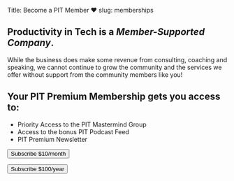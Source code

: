 Title: Become a PIT Member ❤️
slug: memberships

<h2 class="">
<span class="text-primary">Productivity in Tech</span> is a <em>Member-Supported Company</em>. 
</h2>

<p class='lead my-3'>
While the business does make some revenue from consulting, coaching and speaking, we cannot continue to grow the community and the services we offer without support from the community members like you! 
</p>

<div class="jumbotron bg-transparent border border-primary">
<h2>Your PIT Premium Membership gets you access to:</h2>
<div class="col-md-6 my-3 text-centered">
<ul class="list-group list-group-flush">
<li class="list-group-item">Priority Access to the PIT Mastermind Group</li>
<li class="list-group-item">Access to the bonus PIT Podcast Feed</li>
<li class="list-group-item">PIT Premium Newsletter</li>
</ul>

<!-- <a class="btn btn-primary btn-lg text-white" href="https://productivityintech.memberful.com/checkout?plan=21849"> -->
<!-- <a class="btn btn-primary btn-lg text-white" href="https://productivityintech.memberful.com/checkout?plan=36786"> -->

<div class="row justify-content-around my-3">
<!-- Monthly Subscribe Button - triggers modal -->
<button type="button"
	class="btn btn-primary"
	data-toggle="modal"
	data-target="#modal-monthly">
Subscribe $10/month
</button>

<!-- Annual Subscribe Button - triggers modal -->
<button type="button"
	class="btn btn-primary"
	data-toggle="modal"
	data-target="#modal-annual">
Subscribe $100/year
</button>
</div>
</div>

<!-- Membership JS - Place Ahead of Modals -->
<!-- Stripe and ServiceBot JS -->
<script src="https://js.stripe.com/v3/"></script>
<script src="https://servicebot.io/js/servicebot-embed.js" type="text/javascript"></script>
<!-- End Membership JS -->

<!--Monthly Modal -->
<div class="modal fade" tabindex="-1" id="modal-monthly" role="dialog">
<div class="modal-dialog bg-white" id="srf-monthly" role="document"></div>
<script  type="text/javascript">
Servicebot.init({
templateId : 2,
url : "https://members.productivityintech.com",
selector : document.getElementById('srf-monthly'),
handleResponse : (response) => {
},
type: "request",
spk: "pk_live_kDLC8qiW74z3zUMfXQBjEfjD",
hideSummary: true, // Hides the summary on the side
forceCard : true, //set to true if you want credit card to be a required field for the customer
setPassword : true, //set to true if you want customer to fill out a password
})
</script>

<!-- Modal -->
<div class="modal fade" tabindex="-1" id="modal-annual" role="dialog">
<div class="modal-dialog bg-white" id="srf-annual" role="document"></div>
<script  type="text/javascript">
Servicebot.init({
templateId : 3,
url : "https://members.productivityintech.com",
selector : document.getElementById('srf-annual'),
handleResponse : (response) => {
},
type: "request",
spk: "pk_live_kDLC8qiW74z3zUMfXQBjEfjD",
hideSummary: true, // Hides the summary on the side
forceCard : true, //set to true if you want credit card to be a required field for the customer
setPassword : true, //set to true if you want customer to fill out a password
})
</script>

